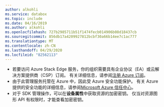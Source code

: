 ```yaml
---
author: alkohli
ms.service: databox
ms.topic: include
ms.date: 04/16/2019
ms.author: alkohli
ms.openlocfilehash: 727b2985711b51f1474fecb014906b08d18437cb
ms.sourcegitcommit: 856db17a4209927812bcbf30a66b14ee7c1ac777
ms.translationtype: MT
ms.contentlocale: zh-CN
ms.lasthandoff: 04/29/2020
ms.locfileid: "82562113"
---
```

- 若要访问 Azure Stack Edge 服务，你的组织需要具有企业协议（EA）或云解决方案提供商（CSP）订阅。 有关详细信息，请参阅[注册 Azure 订阅](https://azure.microsoft.com/resources/videos/sign-up-for-microsoft-azure/)。
- 由于此管理服务托管在 Azure 中，因此受 Azure 安全功能保护。 有关 Azure 提供的安全功能的详细信息，请参阅[Microsoft Azure 信任中心](https://azure.microsoft.com/support/trust-center/security/)。
- 对于 SDK 管理操作，可以在**设备属性**中获取资源的加密密钥。 仅当对资源图形 API 有权限时，才能查看加密密钥。